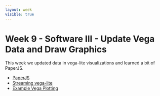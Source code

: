 ```yaml
---
layout: week
visible: true
---
```


# Week 9 - Software III - Update Vega Data and Draw Graphics

This week we updated data in vega-lite visualizations and learned a bit of PaperJS.

 * [PaperJS](https://paperjs.org/)
 * [Streaming vega-lite](https://vega.github.io/vega-lite/tutorials/streaming.html)
 * [Example Vega Plotting](example_characters.json)
